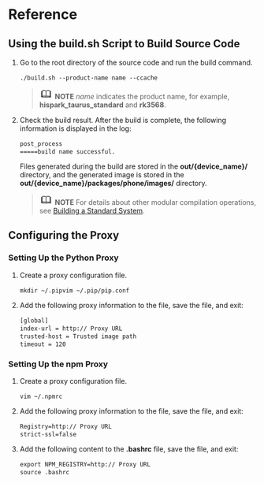 # Reference


## Using the build.sh Script to Build Source Code


1. Go to the root directory of the source code and run the build command.
   
   ```
   ./build.sh --product-name name --ccache
   ```

   > ![icon-note.gif](public_sys-resources/icon-note.gif) **NOTE**
   > _name_ indicates the product name, for example, **hispark_taurus_standard** and **rk3568**.

2. Check the build result. After the build is complete, the following information is displayed in the log:
   
   ```
   post_process
   =====build name successful.
   ```

     Files generated during the build are stored in the **out/{device_name}/** directory, and the generated image is stored in the **out/{device_name}/packages/phone/images/** directory.
   > ![icon-note.gif](public_sys-resources/icon-note.gif) **NOTE**
   > For details about other modular compilation operations, see [Building a Standard System](../subsystems/subsys-build-standard-large.md).


## Configuring the Proxy


### Setting Up the Python Proxy

1. Create a proxy configuration file.
   
   ```
   mkdir ~/.pipvim ~/.pip/pip.conf
   ```

2. Add the following proxy information to the file, save the file, and exit:
   
   ```
   [global]
   index-url = http:// Proxy URL
   trusted-host = Trusted image path
   timeout = 120
   ```


### Setting Up the npm Proxy<a name="section6204129143012"></a>

1. Create a proxy configuration file.
   
   ```
   vim ~/.npmrc
   ```

2. Add the following proxy information to the file, save the file, and exit:
   
   ```
   Registry=http:// Proxy URL
   strict-ssl=false
   ```

3. Add the following content to the **.bashrc** file, save the file, and exit:
   
   ```
   export NPM_REGISTRY=http:// Proxy URL
   source .bashrc
   ```
